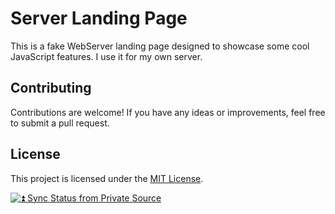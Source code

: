 # Server Landing Page

This is a fake WebServer landing page designed to showcase some cool JavaScript features. I use it for my own server.

## Contributing

Contributions are welcome! If you have any ideas or improvements, feel free to submit a pull request.

## License

This project is licensed under the [MIT License](LICENSE).


[![⏫ Sync Status from Private Source ](https://github.com/dmm1/designbeat/actions/workflows/copyftp.yml/badge.svg)](https://github.com/dmm1/designbeat/actions/workflows/copyftp.yml)